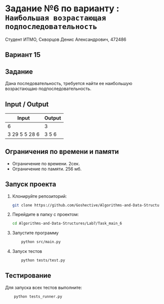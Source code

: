 # Задание №6 по варианту : `Наибольшая возрастающая подпоследовательность`
Студент ИТМО,  Скворцов Денис Александрович, 472486

## Вариант 15

## Задание 
Дана последовательность, требуется найти ее наибольшую возрастающаю подпоследовательность.

## Input / Output 

| Input    | Output |
|----------|----------|
| 6        | 3        |
|3 29 5 5 28 6 | 3 5 6   |


## Ограничения по времени и памяти

- Ограничение по времени. 2сек.
- Ограничение по памяти. 256 мб.


## Запуск проекта
1. Клонируйте репозиторий:
   ```bash
   git clone https://github.com/Goshective/Algorithms-and-Data-Structures
   ```
2. Перейдите в папку с проектом:
   ```bash
   cd Algorithms-and-Data-Structures/Lab7/Task_main_6
   ```

3. Запустите программу
    ```bash
        python src/main.py
    ```

4. Запуск тестов
    ```bash
        python tests/test.py
    ```

## Тестирование
Для запуска всех тестов выполните:
```bash
    python tests_runner.py
```